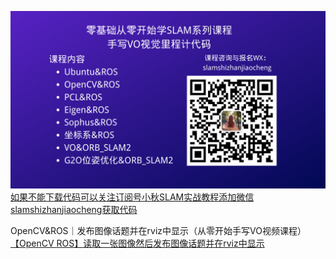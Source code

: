 [![小秋SLAM实战教程](/小秋SLAM实战教程.png)如果不能下载代码可以关注订阅号小秋SLAM实战教程添加微信slamshizhanjiaocheng获取代码](https://mp.weixin.qq.com/s/3Z129tEr6gWKgNAoXYYk4Q)

OpenCV&ROS｜发布图像话题并在rviz中显示（从零开始手写VO视频课程）
[【OpenCV ROS】读取一张图像然后发布图像话题并在rviz中显示](https://chunqiushenye.blog.csdn.net/article/details/121760654)

